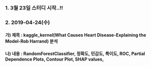 ### 1. 3월 23일 스터디 시작..!!

### 2. 2019-04-24(수)
   #### 가) 제목 : kaggle_kernel(What Causes Heart Disease-Explaining the Model-Rob Harrand) 분석
   #### 나) 내용 : RandomForestClassifier, 정확도, 민감도, 특이도, ROC, Partial Dependence Plots, Contour Plot, SHAP values, 
